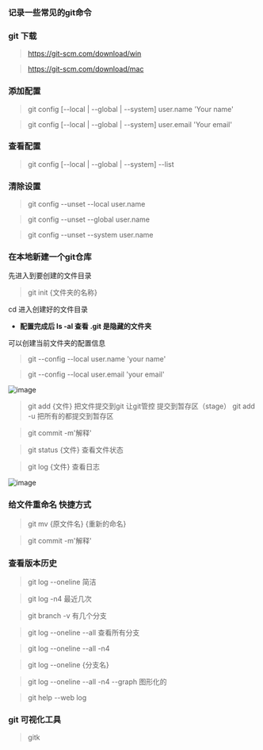 ### 记录一些常见的git命令
### git 下载
> https://git-scm.com/download/win

> https://git-scm.com/download/mac

### 添加配置
> git config [--local | --global | --system] user.name 'Your name'

> git config [--local | --global | --system] user.email 'Your email'

### 查看配置
> git config  [--local | --global | --system] --list

### 清除设置
> git config --unset --local user.name

> git config --unset --global user.name

> git config --unset --system user.name

### 在本地新建一个git仓库
先进入到要创建的文件目录
> git init {文件夹的名称}

 cd 进入创建好的文件目录
 * **配置完成后 ls  -al 查看  .git 是隐藏的文件夹**

可以创建当前文件夹的配置信息
> git --config --local user.name 'your name'

> git --config --local user.email 'your email'

![image](0C06BAB1A8D3487B9FBE1450A8B72412)

> git add {文件} 把文件提交到git  让git管控 提交到暂存区（stage）
> git add -u 把所有的都提交到暂存区

> git commit -m'解释'

> git status {文件} 查看文件状态

> git log {文件} 查看日志

![image](8A9140E4ACF8428CA374FA499D0885EF)

### 给文件重命名 快捷方式
> git mv {原文件名} {重新的命名}

> git commit -m'解释'

### 查看版本历史
> git log --oneline 简洁

> git log -n4 最近几次

> git branch -v 有几个分支

> git log --oneline --all 查看所有分支

> git log --oneline --all -n4

> git log --oneline {分支名}

> git log --oneline --all -n4 --graph 图形化的

> git help --web log 

### git 可视化工具
> gitk



